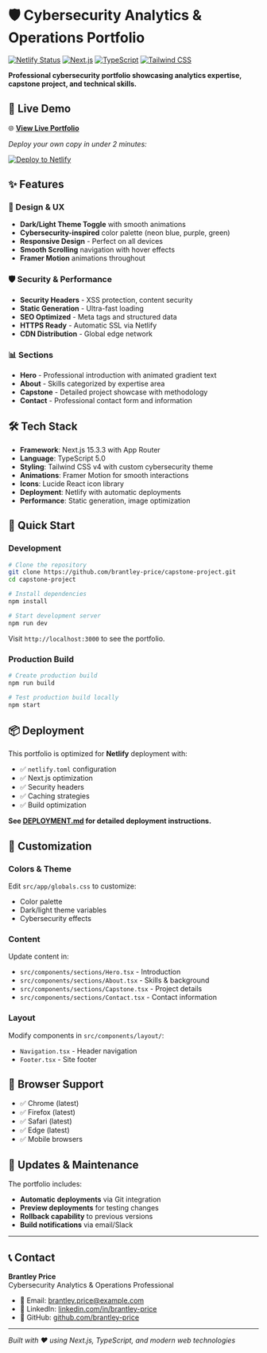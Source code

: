 # 🛡️ Cybersecurity Analytics & Operations Portfolio

[![Netlify Status](https://api.netlify.com/api/v1/badges/YOUR_SITE_ID/deploy-status.svg)](https://app.netlify.com/sites/YOUR_SITE_NAME/deploys)
[![Next.js](https://img.shields.io/badge/Next.js-15.3.3-black?logo=next.js)](https://nextjs.org/)
[![TypeScript](https://img.shields.io/badge/TypeScript-5.0-blue?logo=typescript)](https://www.typescriptlang.org/)
[![Tailwind CSS](https://img.shields.io/badge/Tailwind-4.0-38B2AC?logo=tailwind-css)](https://tailwindcss.com/)

**Professional cybersecurity portfolio showcasing analytics expertise, capstone project, and technical skills.**

## 🚀 Live Demo

🌐 **[View Live Portfolio](https://YOUR_NETLIFY_URL.netlify.app)**

*Deploy your own copy in under 2 minutes:*

[![Deploy to Netlify](https://www.netlify.com/img/deploy/button.svg)](https://app.netlify.com/start/deploy?repository=https://github.com/brantley-price/capstone-project)

## ✨ Features

### 🎨 Design & UX
- **Dark/Light Theme Toggle** with smooth animations
- **Cybersecurity-inspired** color palette (neon blue, purple, green)
- **Responsive Design** - Perfect on all devices
- **Smooth Scrolling** navigation with hover effects
- **Framer Motion** animations throughout

### 🛡️ Security & Performance
- **Security Headers** - XSS protection, content security
- **Static Generation** - Ultra-fast loading
- **SEO Optimized** - Meta tags and structured data
- **HTTPS Ready** - Automatic SSL via Netlify
- **CDN Distribution** - Global edge network

### 📊 Sections
- **Hero** - Professional introduction with animated gradient text
- **About** - Skills categorized by expertise area
- **Capstone** - Detailed project showcase with methodology
- **Contact** - Professional contact form and information

## 🛠️ Tech Stack

- **Framework**: Next.js 15.3.3 with App Router
- **Language**: TypeScript 5.0
- **Styling**: Tailwind CSS v4 with custom cybersecurity theme
- **Animations**: Framer Motion for smooth interactions
- **Icons**: Lucide React icon library
- **Deployment**: Netlify with automatic deployments
- **Performance**: Static generation, image optimization

## 🚀 Quick Start

### Development

```bash
# Clone the repository
git clone https://github.com/brantley-price/capstone-project.git
cd capstone-project

# Install dependencies
npm install

# Start development server
npm run dev
```

Visit `http://localhost:3000` to see the portfolio.

### Production Build

```bash
# Create production build
npm run build

# Test production build locally
npm start
```

## 📦 Deployment

This portfolio is optimized for **Netlify** deployment with:

- ✅ `netlify.toml` configuration
- ✅ Next.js optimization
- ✅ Security headers
- ✅ Caching strategies
- ✅ Build optimization

**See [DEPLOYMENT.md](./DEPLOYMENT.md) for detailed deployment instructions.**

## 🎯 Customization

### Colors & Theme
Edit `src/app/globals.css` to customize:
- Color palette
- Dark/light theme variables
- Cybersecurity effects

### Content
Update content in:
- `src/components/sections/Hero.tsx` - Introduction
- `src/components/sections/About.tsx` - Skills & background
- `src/components/sections/Capstone.tsx` - Project details
- `src/components/sections/Contact.tsx` - Contact information

### Layout
Modify components in `src/components/layout/`:
- `Navigation.tsx` - Header navigation
- `Footer.tsx` - Site footer

## 📱 Browser Support

- ✅ Chrome (latest)
- ✅ Firefox (latest)
- ✅ Safari (latest)
- ✅ Edge (latest)
- ✅ Mobile browsers

## 🔄 Updates & Maintenance

The portfolio includes:
- **Automatic deployments** via Git integration
- **Preview deployments** for testing changes
- **Rollback capability** to previous versions
- **Build notifications** via email/Slack

---

## 📞 Contact

**Brantley Price**  
Cybersecurity Analytics & Operations Professional

- 📧 Email: brantley.price@example.com
- 💼 LinkedIn: [linkedin.com/in/brantley-price](https://linkedin.com/in/brantley-price)
- 🐙 GitHub: [github.com/brantley-price](https://github.com/brantley-price)

---

*Built with ❤️ using Next.js, TypeScript, and modern web technologies*
